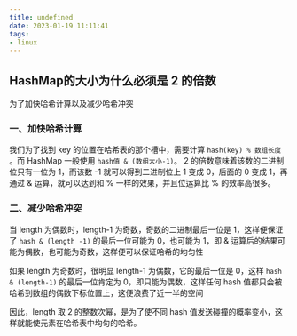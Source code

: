 ```yaml
---
title: undefined
date: 2023-01-19 11:11:41
tags:
- linux
---
```


## HashMap的大小为什么必须是 2 的倍数

为了加快哈希计算以及减少哈希冲突

### 一、加快哈希计算

我们为了找到 key 的位置在哈希表的那个槽中，需要计算 `hash(key) % 数组长度` 。而 HashMap 一般使用 `hash值 & (数组大小-1)`。  2 的倍数意味着该数的二进制位只有一位为 1，而该数 -1 就可以得到二进制位上 1 变成 0，后面的 0 变成 1，再通过 & 运算，就可以达到和 % 一样的效果，并且位运算比 % 的效率高很多。

### 二、减少哈希冲突

当 length 为偶数时，length-1 为奇数，奇数的二进制最后一位是 1，这样便保证了 `hash & (length -1)` 的最后一位可能为 0，也可能为 1，即 & 运算后的结果可能为偶数，也可能为奇数，这样便可以保证哈希的均匀性

如果 length 为奇数时，很明显 length-1 为偶数，它的最后一位是 0，这样 `hash & (length-1)` 的最后一位肯定为 0，即只能为偶数，这样任何 hash 值都只会被哈希到数组的偶数下标位置上，这便浪费了近一半的空间

因此，length 取 2 的整数次幂，是为了使不同 hash 值发送碰撞的概率变小，这样就能使元素在哈希表中均匀的哈希。



